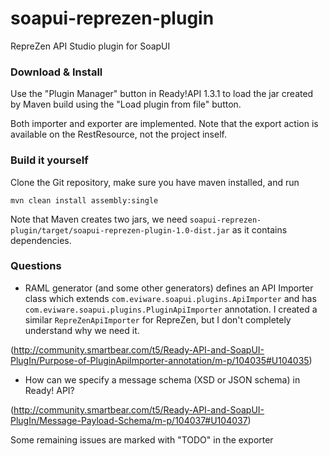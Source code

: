 # soapui-reprezen-plugin
RepreZen API Studio plugin for SoapUI

### Download & Install

Use the "Plugin Manager" button in Ready!API 1.3.1 to load the jar created by Maven build using the "Load plugin from file" button. 

Both importer and exporter are implemented. Note that the export action is available on the RestResource, not the project inself.
### Build it yourself

Clone the Git repository, make sure you have maven installed, and run

```
mvn clean install assembly:single
```
Note that Maven creates two jars, we need `soapui-reprezen-plugin/target/soapui-reprezen-plugin-1.0-dist.jar` as it contains dependencies.

### Questions
* RAML generator (and some other generators) defines an API Importer class which extends  `com.eviware.soapui.plugins.ApiImporter` and has `com.eviware.soapui.plugins.PluginApiImporter` annotation. I created a similar `RepreZenApiImporter` for RepreZen, but I don't completely understand why we need it.

(http://community.smartbear.com/t5/Ready-API-and-SoapUI-PlugIn/Purpose-of-PluginApiImporter-annotation/m-p/104035#U104035)

* How can we specify a message schema (XSD or JSON schema) in Ready! API?

(http://community.smartbear.com/t5/Ready-API-and-SoapUI-PlugIn/Message-Payload-Schema/m-p/104037#U104037)

Some remaining issues are marked with "TODO" in the exporter
